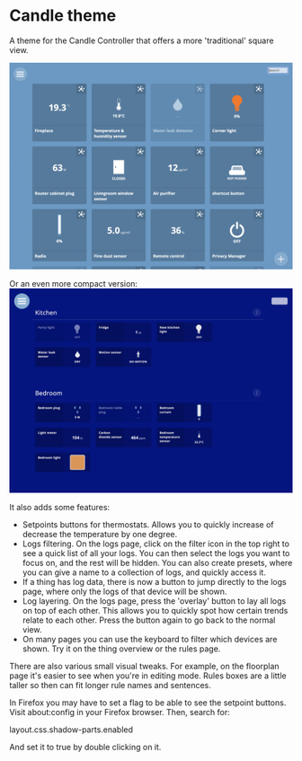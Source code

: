 # Candle theme
A theme for the Candle Controller that offers a more 'traditional' square view.

![Candle theme screenshot](screenshot.png)

Or an even more compact version:
![Candle theme screenshot](screenshot.jpg)

It also adds some features:
- Setpoints buttons for thermostats. Allows you to quickly increase of decrease the temperature by one degree.
- Logs filtering. On the logs page, click on the filter icon in the top right to see a quick list of all your logs. You can then select the logs you want to focus on, and the rest will be hidden. You can also create presets, where you can give a name to a collection of logs, and quickly access it.
- If a thing has log data, there is now a button to jump directly to the logs page, where only the logs of that device will be shown.
- Log layering. On the logs page, press the 'overlay' button to lay all logs on top of each other. This allows you to quickly spot how certain trends relate to each other. Press the button again to go back to the normal view.
- On many pages you can use the keyboard to filter which devices are shown. Try it on the thing overview or the rules page.

There are also various small visual tweaks. For example, on the floorplan page it's easier to see when you're in editing mode. Rules boxes are a little taller so then can fit longer rule names and sentences.

In Firefox you may have to set a flag to be able to see the setpoint buttons. Visit about:config in your Firefox browser. Then, search for:

layout.css.shadow-parts.enabled

And set it to true by double clicking on it.
